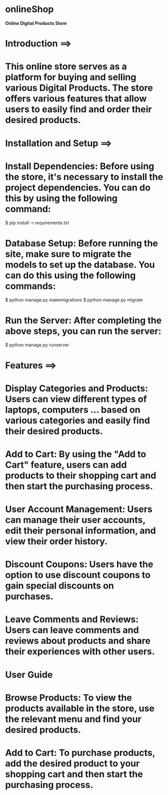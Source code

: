 # onlineShop

**Online Digital Products Store**


# Introduction ==>

# This online store serves as a platform for buying and selling various Digital Products. The store offers various features that allow users to easily find and order their desired products.


# Installation and Setup ==>

# Install Dependencies: Before using the store, it's necessary to install the project dependencies. You can do this by using the following command:

$ pip install -r requirements.txt

# Database Setup: Before running the site, make sure to migrate the models to set up the database. You can do this using the following commands:

$ python manage.py makemigrations
$ python manage.py migrate

# Run the Server: After completing the above steps, you can run the server:

$ python manage.py runserver

# Features ==>
# Display Categories and Products: Users can view different types of laptops, computers ... based on various categories and easily find their desired products.

# Add to Cart: By using the "Add to Cart" feature, users can add products to their shopping cart and then start the purchasing process.

# User Account Management: Users can manage their user accounts, edit their personal information, and view their order history.

# Discount Coupons: Users have the option to use discount coupons to gain special discounts on purchases.

# Leave Comments and Reviews: Users can leave comments and reviews about products and share their experiences with other users.

# User Guide

# Browse Products: To view the products available in the store, use the relevant menu and find your desired products.

# Add to Cart: To purchase products, add the desired product to your shopping cart and then start the purchasing process.